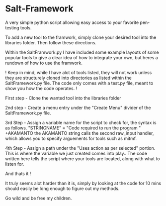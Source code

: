 # Salt-Framework
A very simple python script allowing easy access to your favorite pen-testing tools.

To add a new tool to the framwork, simply clone your desired tool into the libraries folder. Then follow these directions.

Within the SaltFramwork.py I have included some example layouts of some popular tools to give a clear idea of how to integrate your own, but heres a rundown of how to use the framwork.

! Keep in mind, while I have alot of tools listed, they will not work unless they are structurely cloned into directories as listed within the SaltFramework.py file. The code only comes with a test.py file, meant to show you how the code operates. !

First step - Clone the wanted tool into the libraries folder

2nd step - Create a menu entry under the "Create Menu" divider of the SaltFramework.py file.

3rd Step - Assign a variable name for the script to check for, the syntax is as follows.
  "STRINGNAME" = "Code required to run the program " +AKAMANTO
      the AKAMANTO string calls the second raw_input handler, which allows you to specify arguements for tools such as mitmf.
     
4th Step - Assign a path under the "Uses action as per selected" portion.
  This is where the variable we just created comes into play.. The code written here tells the script where your tools are located, along with what to listen for. 
  
And thats it !

It truly seems alot harder than it is, simply by looking at the code for 10 mins should easily be long enough to figure out my methods. 

Go wild and be free my children.
